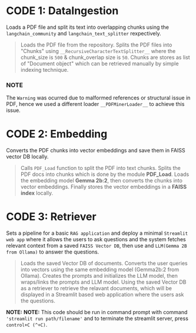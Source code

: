 # CODE 1: DataIngestion

Loads a PDF file and split its text into overlapping chunks using the `langchain_community` and `langchain_text_splitter` rexpectively.

> Loads the PDF file from the repository. 
> Splits the PDF files into "Chunks" using `__RecursiveCharacterTextSplitter__` where the chunk_size is `500` & chunk_overlap size is `50`.
> Chunks are stores as list of "Document object" which can be retrieved manually by simple indexing technique.

### NOTE
The `Warning` was ocurred due to malformed references or structural issue in PDF, hence we used a different loader `__PDFMinerLoader__` to achieve this issue. 

# CODE 2: Embedding

Converts the PDF chunks into vector embeddings and save them in FAISS vector DB locally.

> Calls `PDF_Load` function to split the PDF into text chunks.
> Splits the PDF docs into chunks which is done by the module __PDF_Load__.
> Loads the embedding model __Gemma 2b:2__, then converts the chunks into vector embeddings.
> Finally stores the vector embeddings in a __FAISS index__ locally.

# CODE 3: Retriever

Sets a pipeline for a basic `RAG application` and deploy a minimal `Streamlit web app` where it allows the users to ask questions and the system fetches relevant context from a saved `FAISS Vector DB`, then use and `LLM(Gemma 2B from Ollama)` to answer the questions. 

> Loads the saved Vector DB of documents.
> Converts the user queries into vectors using the same embedding model (Gemma2b:2 from Ollama). 
> Creates the prompts and initializes the LLM model, then wraps/links the prompts and LLM model.
> Using the saved Vector DB as a retriever to retrieve the relavant documents, which will be displayed in a Streamlit based web application where the users ask the questions.

__NOTE:__ __NOTE:__ This code should be run in command prompt with command `'streamlit run path/filename'` and to terminate the streamlit server, press `control+C (^+C)`.
